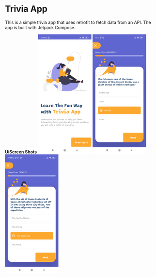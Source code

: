 # Trivia App
This is a simple trivia app that uses retrofit to fetch data from an API. The app is built with Jetpack Compose.

**UiScreen Shots**
<img src="images/trivia1.jpg" width="35%">
<img src="images/trivia2.jpg" width="35%">
<img src="images/trivia3.jpg" width="35%">
